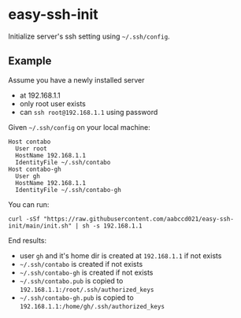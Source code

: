 # easy-ssh-init
Initialize server's ssh setting using `~/.ssh/config`.

## Example

Assume you have a newly installed server 
- at 192.168.1.1
- only root user exists
- can `ssh root@192.168.1.1` using password

Given `~/.ssh/config` on your local machine:
```ssh_config
Host contabo
  User root
  HostName 192.168.1.1
  IdentityFile ~/.ssh/contabo
Host contabo-gh
  User gh
  HostName 192.168.1.1
  IdentityFile ~/.ssh/contabo-gh
```

You can run:
```
curl -sSf "https://raw.githubusercontent.com/aabccd021/easy-ssh-init/main/init.sh" | sh -s 192.168.1.1
```

End results:
- user `gh` and it's home dir is created at `192.168.1.1` if not exists
- `~/.ssh/contabo` is created if not exists
- `~/.ssh/contabo-gh` is created if not exists
- `~/.ssh/contabo.pub` is copied to `192.168.1.1:/root/.ssh/authorized_keys`
- `~/.ssh/contabo-gh.pub` is copied to `192.168.1.1:/home/gh/.ssh/authorized_keys`
